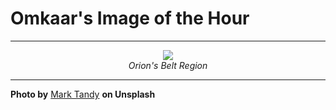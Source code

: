 # Omkaar's Image of the Hour

---

<div align="center">

<a href="https://unsplash.com/photos/nebula-and-stars-are-visible-in-space-DJO8ilOtgzg">
  <img src="https://images.unsplash.com/photo-1753103098469-29b6e6bec545?crop=entropy&cs=tinysrgb&fit=max&fm=jpg&ixid=M3w3NjA2Nzh8MHwxfHJhbmRvbXx8fHx8fHx8fDE3NTM2MTQwMDB8&ixlib=rb-4.1.0&q=80&w=1080" style="max-width:100%; height:auto;">
</a>

<br>
<i>Orion's Belt Region</i>

</div>

---

**Photo by** [Mark Tandy](https://unsplash.com/@mhtandy) **on Unsplash**
